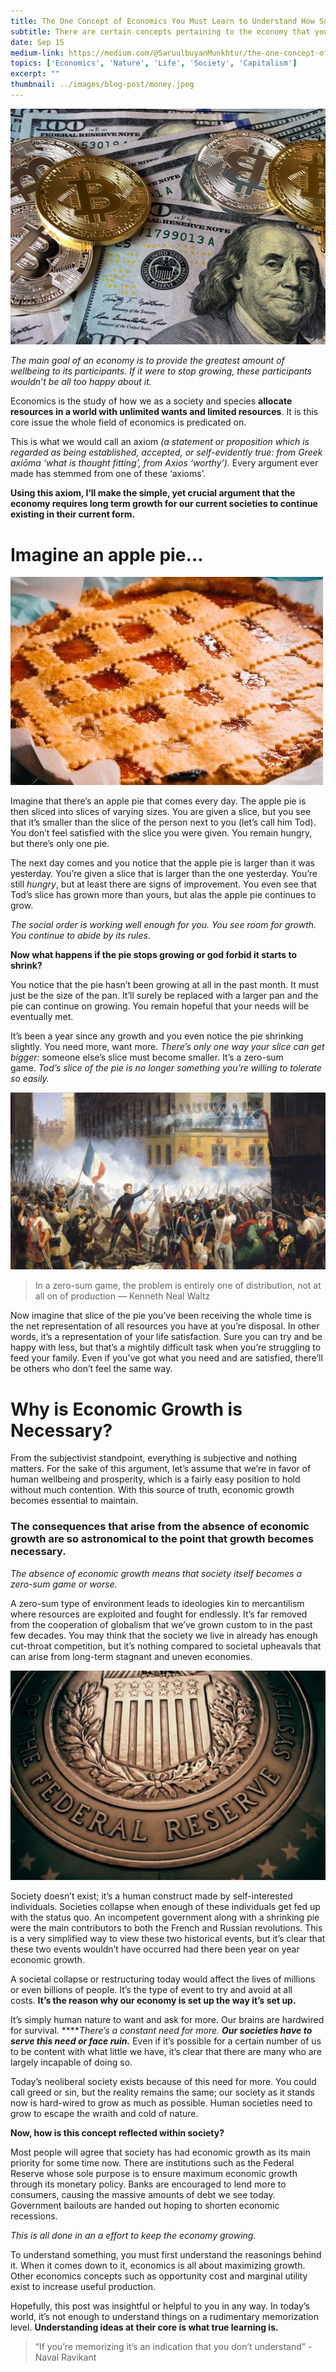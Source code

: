 ```yaml
---
title: The One Concept of Economics You Must Learn to Understand How Society Works.
subtitle: There are certain concepts pertaining to the economy that you must learn first to understand how it works and why it works the way it does.
date: Sep 15
medium-link: https://medium.com/@SaruulbuyanMunkhtur/the-one-concept-of-economics-you-must-learn-to-understand-how-society-works-88b31eb91a2c
topics: ['Economics', 'Nature', 'Life', 'Society', 'Capitalism']
excerpt: ""
thumbnail: ../images/blog-post/money.jpeg
---
```


![US Dollars inline](../images/blog-post/money.jpeg)

*The main goal of an economy is to provide the greatest amount of wellbeing to its participants. If it were to stop growing, these participants wouldn’t be all too happy about it.*

Economics is the study of how we as a society and species **allocate resources in a world with unlimited wants and limited resources**. It is this core issue the whole field of economics is predicated on.

This is what we would call an axiom *(a statement or proposition which is regarded as being established, accepted, or self-evidently true: from Greek axiōma ‘what is thought fitting’, from Axios ‘worthy’).* Every argument ever made has stemmed from one of these ‘axioms’.

**Using this axiom, I’ll make the simple, yet crucial argument that the economy requires long term growth for our current societies to continue existing in their current form.**

# **Imagine an apple pie…**

![Apple Pie inline](../images/blog-post/pie.jpg)

Imagine that there’s an apple pie that comes every day. The apple pie is then sliced into slices of varying sizes. You are given a slice, but you see that it’s smaller than the slice of the person next to you (let’s call him Tod). You don’t feel satisfied with the slice you were given. You remain hungry, but there’s only one pie.

The next day comes and you notice that the apple pie is larger than it was yesterday. You’re given a slice that is larger than the one yesterday. You’re still *hungry*, but at least there are signs of improvement. You even see that Tod’s slice has grown more than yours, but alas the apple pie continues to grow.

*The social order is working well enough for you. You see room for growth. You continue to abide by its rules.*

**Now what happens if the pie stops growing or god forbid it starts to shrink?**

You notice that the pie hasn’t been growing at all in the past month. It must just be the size of the pan. It’ll surely be replaced with a larger pan and the pie can continue on growing. You remain hopeful that your needs will be eventually met.

It’s been a year since any growth and you even notice the pie shrinking slightly. You need more, want more. *There’s only one way your slice can get bigger:* someone else’s slice must become smaller. It’s a zero-sum game. *Tod’s slice of the pie is no longer something you’re willing to tolerate so easily.*

![The French Revolution inline](../images/blog-post/revolution.jpg)

> In a zero-sum game, the problem is entirely one of distribution, not at all on of production — Kenneth Neal Waltz

Now imagine that slice of the pie you’ve been receiving the whole time is the net representation of all resources you have at you’re disposal. In other words, it’s a representation of your life satisfaction. Sure you can try and be happy with less, but that’s a mightily difficult task when you’re struggling to feed your family. Even if you’ve got what you need and are satisfied, there’ll be others who don’t feel the same way.

# Why is Economic Growth is Necessary?

From the subjectivist standpoint, everything is subjective and nothing matters. For the sake of this argument, let’s assume that we’re in favor of human wellbeing and prosperity, which is a fairly easy position to hold without much contention. With this source of truth, economic growth becomes essential to maintain.

### The consequences that arise from the absence of economic growth are so astronomical to the point that growth becomes necessary.

*The absence of economic growth means that society itself becomes a zero-sum game or worse.*

A zero-sum type of environment leads to ideologies kin to mercantilism where resources are exploited and fought for endlessly. It’s far removed from the cooperation of globalism that we’ve grown custom to in the past few decades. You may think that the society we live in already has enough cut-throat competition, but it’s nothing compared to societal upheavals that can arise from long-term stagnant and uneven economies.

![Federal Reserve inline](../images/blog-post/federal_reserve.png)

Society doesn’t exist; it’s a human construct made by self-interested individuals. Societies collapse when enough of these individuals get fed up with the status quo. An incompetent government along with a shrinking pie were the main contributors to both the French and Russian revolutions. This is a very simplified way to view these two historical events, but it’s clear that these two events wouldn’t have occurred had there been year on year economic growth.

A societal collapse or restructuring today would affect the lives of millions or even billions of people. It’s the type of event to try and avoid at all costs. **It’s the reason why our economy is set up the way it’s set up.**


It’s simply human nature to want and ask for more. Our brains are hardwired for survival. *****There’s a constant need for more. **Our societies have to serve this need or face ruin.*** Even if it’s possible for a certain number of us to be content with what little we have, it’s clear that there are many who are largely incapable of doing so.

Today’s neoliberal society exists because of this need for more. You could call greed or sin, but the reality remains the same; our society as it stands now is hard-wired to grow as much as possible. Human societies need to grow to escape the wraith and cold of nature.

**Now, how is this concept reflected within society?**

Most people will agree that society has had economic growth as its main priority for some time now. There are institutions such as the Federal Reserve whose sole purpose is to ensure maximum economic growth through its monetary policy. Banks are encouraged to lend more to consumers, causing the massive amounts of debt we see today. Government bailouts are handed out hoping to shorten economic recessions.

*This is all done in an a effort to keep the economy growing.*

To understand something, you must first understand the reasonings behind it. When it comes down to it, economics is all about maximizing growth. Other economics concepts such as opportunity cost and marginal utility exist to increase useful production.

Hopefully, this post was insightful or helpful to you in any way. In today’s world, it’s not enough to understand things on a rudimentary memorization level. **Understanding ideas at their core is what true learning is.**

> “If you’re memorizing it’s an indication that you don’t understand” -Naval Ravikant